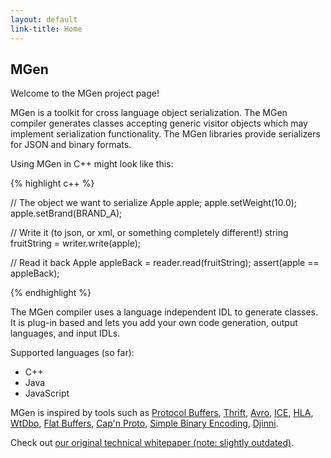 ```yaml
---
layout: default
link-title: Home
---
```


## MGen

Welcome to the MGen project page!

MGen is a toolkit for cross language object serialization. The MGen compiler generates classes accepting generic visitor objects which may implement serialization functionality. The MGen libraries provide serializers for JSON and binary formats.

Using MGen in C++ might look like this:

{% highlight c++ %}

// The object we want to serialize
Apple apple;
apple.setWeight(10.0);
apple.setBrand(BRAND_A);
  
// Write it (to json, or xml, or something completely different!)
string fruitString = writer.write(apple);
  
// Read it back
Apple appleBack = reader.read<Apple>(fruitString);
assert(apple == appleBack);

{% endhighlight %}

The MGen compiler uses a language independent IDL to generate classes. It is plug-in based and lets you add your own code generation, output languages, and input IDLs.


Supported languages (so far):

 * C++
 * Java
 * JavaScript
 

MGen is inspired by tools such as [Protocol Buffers](https://code.google.com/p/protobuf/), [Thrift](http://thrift.apache.org/), [Avro](http://avro.apache.org/), [ICE](http://www.zeroc.com/ice.html "Internet Communications Engine"), [HLA](http://en.wikipedia.org/wiki/High-level_architecture_(simulation) "High level architecture"), [WtDbo](http://www.webtoolkit.eu/wt/), [Flat Buffers](http://google.github.io/flatbuffers/), [Cap'n Proto](http://kentonv.github.io/capnproto/), [Simple Binary Encoding](https://github.com/real-logic/simple-binary-encoding),
[Djinni](https://github.com/dropbox/djinni).

Check out [our original technical whitepaper (note: slightly outdated)](http://culvertsoft.se/docs/WhitePaper.pdf).
